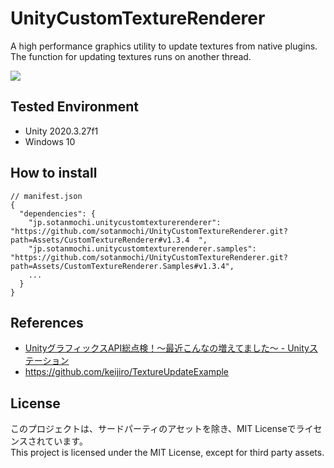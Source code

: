 # UnityCustomTextureRenderer

A high performance graphics utility to update textures from native plugins.  
The function for updating textures runs on another thread.  

<image src="./Docs/NonBlockingCustomTextureRenderer.gif">

## Tested Environment
- Unity 2020.3.27f1
- Windows 10

## How to install
```
// manifest.json
{
  "dependencies": {
    "jp.sotanmochi.unitycustomtexturerenderer": "https://github.com/sotanmochi/UnityCustomTextureRenderer.git?path=Assets/CustomTextureRenderer#v1.3.4  ",
    "jp.sotanmochi.unitycustomtexturerenderer.samples": "https://github.com/sotanmochi/UnityCustomTextureRenderer.git?path=Assets/CustomTextureRenderer.Samples#v1.3.4",
    ...
  }
}
```

## References
- [UnityグラフィックスAPI総点検！〜最近こんなの増えてました〜 - Unityステーション](https://youtu.be/7tjycAEMJNg?t=3197)
- https://github.com/keijiro/TextureUpdateExample

## License
このプロジェクトは、サードパーティのアセットを除き、MIT Licenseでライセンスされています。  
This project is licensed under the MIT License, except for third party assets.  
